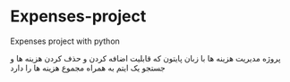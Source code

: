 # Expenses-project
Expenses project with python

پروژه مدیریت هزینه ها با زبان پایتون که قابلیت اضافه کردن و حذف کردن هزینه ها و جستجو یک ایتم به همراه مجموع هزینه ها را دارد 

